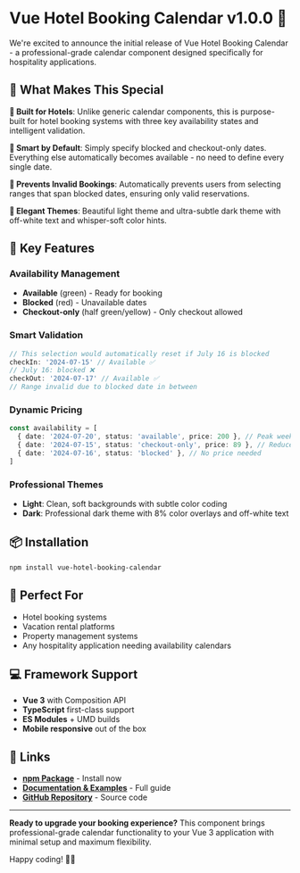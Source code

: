 # Vue Hotel Booking Calendar v1.0.0 🎉

We're excited to announce the initial release of Vue Hotel Booking Calendar - a professional-grade calendar component designed specifically for hospitality applications.

## 🌟 What Makes This Special

**🏨 Built for Hotels**: Unlike generic calendar components, this is purpose-built for hotel booking systems with three key availability states and intelligent validation.

**🧠 Smart by Default**: Simply specify blocked and checkout-only dates. Everything else automatically becomes available - no need to define every single date.

**🚫 Prevents Invalid Bookings**: Automatically prevents users from selecting ranges that span blocked dates, ensuring only valid reservations.

**🎨 Elegant Themes**: Beautiful light theme and ultra-subtle dark theme with off-white text and whisper-soft color hints.

## 🚀 Key Features

### Availability Management

- **Available** (green) - Ready for booking
- **Blocked** (red) - Unavailable dates
- **Checkout-only** (half green/yellow) - Only checkout allowed

### Smart Validation

```typescript
// This selection would automatically reset if July 16 is blocked
checkIn: '2024-07-15' // Available ✅
// July 16: blocked ❌
checkOut: '2024-07-17' // Available ✅
// Range invalid due to blocked date in between
```

### Dynamic Pricing

```typescript
const availability = [
  { date: '2024-07-20', status: 'available', price: 200 }, // Peak weekend
  { date: '2024-07-15', status: 'checkout-only', price: 89 }, // Reduced rate
  { date: '2024-07-16', status: 'blocked' }, // No price needed
]
```

### Professional Themes

- **Light**: Clean, soft backgrounds with subtle color coding
- **Dark**: Professional dark theme with 8% color overlays and off-white text

## 📦 Installation

```bash
npm install vue-hotel-booking-calendar
```

## 🎯 Perfect For

- Hotel booking systems
- Vacation rental platforms
- Property management systems
- Any hospitality application needing availability calendars

## 💻 Framework Support

- **Vue 3** with Composition API
- **TypeScript** first-class support
- **ES Modules** + UMD builds
- **Mobile responsive** out of the box

## 🔗 Links

- **[npm Package](https://www.npmjs.com/package/vue-hotel-booking-calendar)** - Install now
- **[Documentation & Examples](https://github.com/evion-tech-llp/vue-hotel-booking-calendar#readme)** - Full guide
- **[GitHub Repository](https://github.com/evion-tech-llp/vue-hotel-booking-calendar)** - Source code

---

**Ready to upgrade your booking experience?** This component brings professional-grade calendar functionality to your Vue 3 application with minimal setup and maximum flexibility.

Happy coding! 🏨✨
